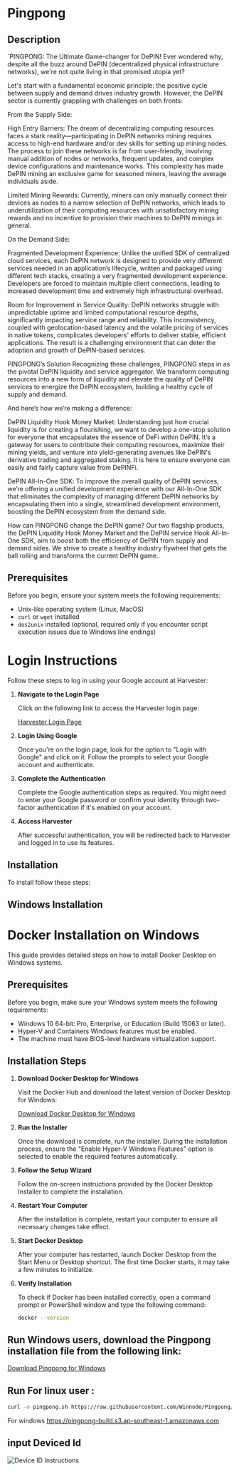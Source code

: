 # Pingpong

## Description
`PINGPONG: The Ultimate Game-changer for DePIN!
Ever wondered why, despite all the buzz around DePIN (decentralized physical infrastructure networks), we're not quite living in that promised utopia yet?

Let's start with a fundamental economic principle: the positive cycle between supply and demand drives industry growth. However, the DePIN sector is currently grappling with challenges on both fronts:

From the Supply Side:

High Entry Barriers: The dream of decentralizing computing resources faces a stark reality—participating in DePIN networks mining requires access to high-end hardware and/or dev skills for setting up mining nodes. The process to join these networks is far from user-friendly, involving manual addition of nodes or networks, frequent updates, and complex device configurations and maintenance works. This complexity has made DePIN mining an exclusive game for seasoned miners, leaving the average individuals aside.

Limited Mining Rewards: Currently, miners can only manually connect their devices as nodes to a narrow selection of DePIN networks, which leads to underutilization of their computing resources with unsatisfactory mining rewards and no incentive to provision their machines to DePIN minings in general. 

On the Demand Side:

Fragmented Development Experience: Unlike the unified SDK of centralized cloud services, each DePIN network is designed to provide very different services needed in an application’s lifecycle, written and packaged using different tech stacks, creating a very fragmented development experience. Developers are forced to maintain multiple client connections, leading to increased development time and extremely high infrastructural overhead.

Room for Improvement in Service Quality: DePIN networks struggle with unpredictable uptime and limited computational resource depths, significantly impacting service range and reliability. This inconsistency, coupled with geolocation-based latency and the volatile pricing of services in native tokens, complicates developers' efforts to deliver stable, efficient applications. The result is a challenging environment that can deter the adoption and growth of DePIN-based services.

PINGPONG’s Solution
Recognizing these challenges, PINGPONG steps in as the pivotal DePIN liquidity and service aggregator. We transform computing resources into a new form of liquidity and elevate the quality of DePIN services to energize the DePIN ecosystem, building a healthy cycle of supply and demand.

And here’s how we’re making a difference:

DePIN Liquidity Hook Money Market: Understanding just how crucial liquidity is for creating a flourishing, we want to develop a one-stop solution for everyone that encapsulates the essence of DeFi within DePIN. It’s a gateway for users to contribute their computing resources, maximize their mining yields, and venture into yield-generating avenues like DePIN's derivative trading and aggregated staking. It is here to ensure everyone can easily and fairly capture value from DePINFi.

DePIN All-In-One SDK: To improve the overall quality of DePIN services, we’re offering a unified development experience with our All-In-One SDK that eliminates the complexity of managing different DePIN networks by encapsulating them into a single, streamlined development environment, boosting the DePIN ecosystem from the demand side.

How can PINGPONG change the DePIN game? 
Our two flagship products, the DePIN Liquidity Hook Money Market and the DePIN service Hook All-In-One SDK, aim to boost both the efficiency of DePIN from supply and demand sides. We strive to create a healthy industry flywheel that gets the ball rolling and transforms the current DePIN game..

## Prerequisites
Before you begin, ensure your system meets the following requirements:
- Unix-like operating system (Linux, MacOS)
- `curl` or `wget` installed
- `dos2unix` installed (optional, required only if you encounter script execution issues due to Windows line endings)


# Login Instructions

Follow these steps to log in using your Google account at Harvester:

1. **Navigate to the Login Page**

   Click on the following link to access the Harvester login page:
   
   [Harvester Login Page](https://harvester.pingpong.build/login)

2. **Login Using Google**

   Once you're on the login page, look for the option to "Login with Google" and click on it. Follow the prompts to select your Google account and authenticate.

3. **Complete the Authentication**

   Complete the Google authentication steps as required. You might need to enter your Google password or confirm your identity through two-factor authentication if it's enabled on your account.

4. **Access Harvester**

   After successful authentication, you will be redirected back to Harvester and logged in to use its features.

## Installation
To install follow these steps:

## Windows Installation
# Docker Installation on Windows

This guide provides detailed steps on how to install Docker Desktop on Windows systems.

## Prerequisites

Before you begin, make sure your Windows system meets the following requirements:

- Windows 10 64-bit: Pro, Enterprise, or Education (Build 15063 or later).
- Hyper-V and Containers Windows features must be enabled.
- The machine must have BIOS-level hardware virtualization support.

## Installation Steps

1. **Download Docker Desktop for Windows**

   Visit the Docker Hub and download the latest version of Docker Desktop for Windows:

   [Download Docker Desktop for Windows](https://hub.docker.com/editions/community/docker-ce-desktop-windows/)

2. **Run the Installer**

   Once the download is complete, run the installer. During the installation process, ensure the "Enable Hyper-V Windows Features" option is selected to enable the required features automatically.

3. **Follow the Setup Wizard**

   Follow the on-screen instructions provided by the Docker Desktop Installer to complete the installation.

4. **Restart Your Computer**

   After the installation is complete, restart your computer to ensure all necessary changes take effect.

5. **Start Docker Desktop**

   After your computer has restarted, launch Docker Desktop from the Start Menu or Desktop shortcut. The first time Docker starts, it may take a few minutes to initialize.

6. **Verify Installation**

   To check if Docker has been installed correctly, open a command prompt or PowerShell window and type the following command:

   ```bash
   docker --version

## Run Windows users, download the Pingpong installation file from the following link:

[Download Pingpong for Windows](https://pingpong-build.s3.ap-southeast-1.amazonaws.com)



 ## Run For linux user : 
   ```bash
   curl -o pingpong.sh https://raw.githubusercontent.com/Winnode/Pingpong/main/pingpong.sh && sed -i 's/\r$//' pingpong.sh && chmod +x pingpong.sh && ./pingpong.sh
   ```


For windows 
https://pingpong-build.s3.ap-southeast-1.amazonaws.com

##  input Deviced Id

![Device ID Instructions](https://raw.githubusercontent.com/Winnode/Pingpong/main/device%20ID.png "Device ID")


